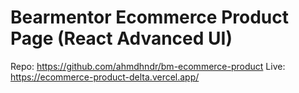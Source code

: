 # Bearmentor Ecommerce Product Page (React Advanced UI)

Repo: https://github.com/ahmdhndr/bm-ecommerce-product
Live: https://ecommerce-product-delta.vercel.app/